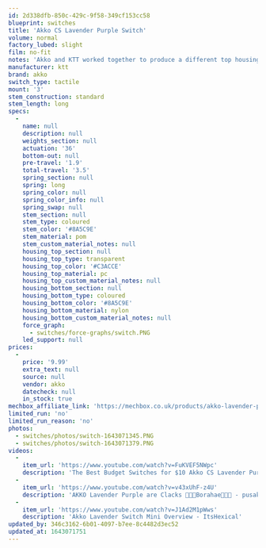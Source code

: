 ```yaml
---
id: 2d338dfb-850c-429c-9f58-349cf153cc58
blueprint: switches
title: 'Akko CS Lavender Purple Switch'
volume: normal
factory_lubed: slight
film: no-fit
notes: 'Akko and KTT worked together to produce a different top housing mold inorder to prevent north facing interference with cherry keycaps.'
manufacturer: ktt
brand: akko
switch_type: tactile
mount: '3'
stem_construction: standard
stem_length: long
specs:
  -
    name: null
    description: null
    weights_section: null
    actuation: '36'
    bottom-out: null
    pre-travel: '1.9'
    total-travel: '3.5'
    spring_section: null
    spring: long
    spring_color: null
    spring_color_info: null
    spring_swap: null
    stem_section: null
    stem_type: coloured
    stem_color: '#8A5C9E'
    stem_material: pom
    stem_custom_material_notes: null
    housing_top_section: null
    housing_top_type: transparent
    housing_top_color: '#C3ACCE'
    housing_top_material: pc
    housing_top_custom_material_notes: null
    housing_bottom_section: null
    housing_bottom_type: coloured
    housing_bottom_color: '#8A5C9E'
    housing_bottom_material: nylon
    housing_bottom_custom_material_notes: null
    force_graph:
      - switches/force-graphs/switch.PNG
    led_support: null
prices:
  -
    price: '9.99'
    extra_text: null
    source: null
    vendor: akko
    datecheck: null
    in_stock: true
mechbox_affiliate_link: 'https://mechbox.co.uk/products/akko-lavender-purple-switch-sample?variant=41091002106018'
limited_run: 'no'
limited_run_reason: 'no'
photos:
  - switches/photos/switch-1643071345.PNG
  - switches/photos/switch-1643071379.PNG
videos:
  -
    item_url: 'https://www.youtube.com/watch?v=FuKVEF5NWpc'
    description: 'The Best Budget Switches for $10 Akko CS Lavender Purple Switches - CGBuild'
  -
    item_url: 'https://www.youtube.com/watch?v=v43xUhF-z4U'
    description: 'AKKO Lavender Purple are Clacks 💜💜💜Borahae💜💜💜 - pusakalmkb'
  -
    item_url: 'https://www.youtube.com/watch?v=J1Ad2M1pWws'
    description: 'Akko Lavender Switch Mini Overview - ItsHexical'
updated_by: 346c3162-6b01-4097-b7ee-8c4482d3ec52
updated_at: 1643071751
---
```

